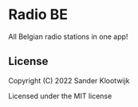 # Radio BE

All Belgian radio stations in one app!

## License

Copyright (C) 2022  Sander Klootwijk

Licensed under the MIT license
